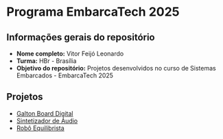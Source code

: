 # Programa EmbarcaTech 2025

## Informações gerais do repositório

- **Nome completo:** Vitor Feijó Leonardo
- **Turma:** HBr - Brasília
- **Objetivo do repositório:** Projetos desenvolvidos no curso de Sistemas Embarcados - EmbarcaTech 2025

## Projetos

- [Galton Board Digital](./projetos/galton_board/)
- [Sintetizador de Áudio](./projetos/galton_board/)
- [Robô Equilibrista](./projetos/galton_board/)
